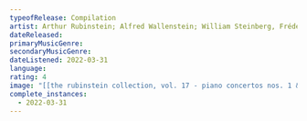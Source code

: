 ```yaml
---
typeofRelease: Compilation
artist: Arthur Rubinstein; Alfred Wallenstein; William Steinberg, Frédéric Chopin
dateReleased:
primaryMusicGenre:
secondaryMusicGenre:
dateListened: 2022-03-31
language:
rating: 4
image: "[[the rubinstein collection, vol. 17 - piano concertos nos. 1 & 2 - alfred wallenstein, william steinberg, arthur rubinstein.jpg]]"
complete_instances:
  - 2022-03-31
---
```

